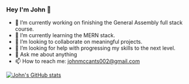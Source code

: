 ### Hey I'm John 👋

- 🔭 I’m currently working on finishing the General Assembly full stack course.
- 🌱 I’m currently learning the MERN stack.
- 👯 I’m looking to collaborate on meaningful projects.
- 🤔 I’m looking for help with progressing my skills to the next level.
- 💬 Ask me about anything
- 📫 How to reach me: johnmccants002@gmail.com

[![John's GitHub stats](https://github-readme-stats.vercel.app/api?username=johnmccants002)](https://github.com/johnmccants002/github-readme-stats)

<!--
**johnmccants002/johnmccants002** is a ✨ _special_ ✨ repository because its `README.md` (this file) appears on your GitHub profile.

Here are some ideas to get you started:

- 🔭 I’m currently working on ...
- 🌱 I’m currently learning ...
- 👯 I’m looking to collaborate on ...
- 🤔 I’m looking for help with ...
- 💬 Ask me about ...
- 📫 How to reach me: ...
- 😄 Pronouns: ...
- ⚡ Fun fact: ...
-->
